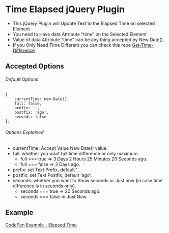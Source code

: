 # Time Elapsed jQuery Plugin
 * This jQuery Plugin will Update Text to the Elapsed Time on selected Element
 * You need to Have data Attribute "time" on the Selected Element
 * Value of data Attribute "time" can be any thing accepted by New Date().
 * If you Only Need Time Different you can check this repe [Get-Time-Difference](https://github.com/Bhardwaj-Raghav/Get-Time-Difference/blob/master/index.js)

## Accepted Options
###### Default Options
    {
        currentTime: new Date(),
        full: false,
        prefix: '',
        postfix: 'ago',
        seconds: false
    };
###### Options Explained
* currentTime: Accept Value New Date() value.
* full: whether you want full time difference or only maximum.
    * full === true =>  3 Days 2 Hours 25 Minutes 20 Seconds ago.
    * full === false =>  3 Days ago.
* prefix: set Text Prefix, default ''.
* postfix: set Text Postfix, default 'ago'.
* seconds: whether you want to Show seconds or Just now (in case time difference is in seconds only).
    * seconds === true =>  20 Seconds ago.
    * seconds === false =>  Just Now.
## Example
[CodePen Example - Elapsed Time](https://codepen.io/raghavbhardwaj/pen/yLNzbLj)
